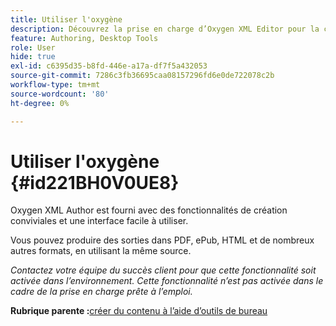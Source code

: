 ```yaml
---
title: Utiliser l'oxygène
description: Découvrez la prise en charge d’Oxygen XML Editor pour la création et la publication de contenu dans AEM Guides.
feature: Authoring, Desktop Tools
role: User
hide: true
exl-id: c6395d35-b8fd-446e-a17a-df7f5a432053
source-git-commit: 7286c3fb36695caa08157296fd6e0de722078c2b
workflow-type: tm+mt
source-wordcount: '80'
ht-degree: 0%

---
```


# Utiliser l&#39;oxygène {#id221BH0V0UE8}

Oxygen XML Author est fourni avec des fonctionnalités de création conviviales et une interface facile à utiliser.

Vous pouvez produire des sorties dans PDF, ePub, HTML et de nombreux autres formats, en utilisant la même source.

*Contactez votre équipe du succès client pour que cette fonctionnalité soit activée dans l’environnement. Cette fonctionnalité n’est pas activée dans le cadre de la prise en charge prête à l’emploi.*

**Rubrique parente :**&#x200B;[ créer du contenu à l’aide d’outils de bureau](author-desktop-tools.md)
